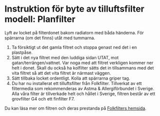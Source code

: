 # Instruktion för byte av tilluftsfilter modell: Planfilter

Lyft av locket på filterdonet bakom radiatorn med båda händerna. För spärrarna (om det finns)
utåt med tummarna.

1. Ta försiktigt ut det gamla filtret och stoppa genast ned det i en plastpåse.
2. Sätt i det nya filtret med den luddiga sidan UTAT, mot gatan/terrängen/vattnet. Var
   noga med att filtret verkligen kommer ner helt i donet. Skall du också ha kolfilter
   sätts det in tillsammans med det vita filtret så att det vita filtret är närmast väggen.
3. Sätt tillbaka locket ordentligt. Kolla att spärrarna griper tag.
4. Du har nu installerat ett tilluftsfilter från Folkfilter. Tillverkat av ett filtermedia som
   rekommenderas av Astma & Allergiförbundet i Sverige. Alla våra filter är tillverkade
   helt och hållet i Sverige, filtren består av ett grovfilter G4 och ett finfilter F7.

Du kan läsa mer om filtren och deras prestanda på [Folkfilters hemsida](https://folkfilter.se).

